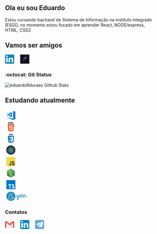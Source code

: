 <h2>Ola eu sou Eduardo </h2>
<p>
  Estou cursando bacharel de Sistema de Informação na instituto integrado IESGO, no momento estou focado em aprender React, NODE/express, HTML, CSS3 </br>
</p>

## Vamos ser amigos

<p align="left">
  <a href="https://www.linkedin.com/in/eduardo-ribeiro-dur%C3%A3es-3b90348a/" target="_blank"><img src="/images/svg/linkedin.svg" width="30px" alt="LinkedIn"></a> &nbsp; &nbsp;
  <a href="https://app.rocketseat.com.br/me/eduardo-ribeiro-duraes-1567438965" target="_blank"><img src="/images/png/rocketseat.png" width="30px" alt="Rockeseat"></a> &nbsp; &nbsp;
</p>

### :octocat: Git Status

![eduardoRduraes Github Stats](https://github-readme-stats.vercel.app/api?username=eduardoRduraes&show_icons=true&title_color=fff&icon_color=79ff97&text_color=9f9f9f&bg_color=151515)

## Estudando atualmente

<code><img height="30" src="/images/png/visual-studio-code.png" alt="vscode" style="vertical-align:top; margin:4px"> </code>
<code><img height="30" src="/images/png/html.png" alt="html" style="vertical-align:top; margin:4px"> </code>
<code><img height="30" src="/images/png/css.png" alt="css" style="vertical-align:top; margin:4px"> </code>
<code><img height="30" src="/images/png/react.png" alt="react" style="vertical-align:top; margin:4px"> </code>
<code><img height="30" src="/images/png/javascript.png" alt="js" style="vertical-align:top; margin:4px"> </code>
<code><img height="30" src="/images/png/nodejs.png" alt="nodejs" style="vertical-align:top; margin:4px"> </code>
<code><img height="30" src="/images/png/typescript.png" alt="typescript" style="vertical-align:top; margin:4px"> </code>
<code><img height="30" src="/images/svg/yarn.svg" alt="yarn" style="vertical-align:top; margin:4px"></code>

### Contatos

<p align="left">
  <a href="mailto:eduardoduraes.bsi@gmail.com" target="_blank"><img src="/images/svg/gmail.svg" width="30px" alt="Mail"></a> &nbsp; &nbsp;
  <a href="https://www.linkedin.com/in/eduardo-ribeiro-dur%C3%A3es-3b90348a/" target="_blank"><img src="/images/svg/linkedin.svg" width="30px" alt="LinkedIn"></a> &nbsp; &nbsp;
  <a href="https://t.me/EduardoRDuraes" target="_blank"><img src="/images/svg/telegram.svg" width="30px" alt="Telegram"></a> &nbsp; &nbsp;
</p>
